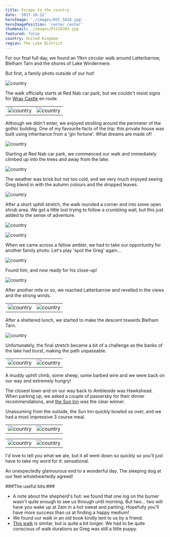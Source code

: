 ```yaml
---
title: Escape to the country
date: '2017-10-12'
heroImage: './images/DSC_5818.jpg'
heroImagePosition: 'center center'
thumbnail: ./images/P1110303.jpg
featured: false
country: United Kingdom
region: The Lake District
---
```


For our final full day, we found an 11km circular walk around Latterbarrow, Blelham Tarn and the shores of Lake Windermere.

But first, a family photo outside of our hut!

![country](./images/P1110163.jpg)

The walk officially starts at Red Nab car park, but we couldn't resist signs for [Wray Castle](https://www.nationaltrust.org.uk/wray-castle) en route.

|                                   |                                   |
| --------------------------------- | --------------------------------- |
| ![country](./images/P1110168.jpg) | ![country](./images/P1110170.jpg) |

Although we didn't enter, we enjoyed strolling around the perimeter of the gothic building. One of my favourite facts of the trip: this private house was built using inheritance from a 'gin fortune'. What dreams are made of!

![country](./images/P1110178.jpg)

Starting at Red Nab car park, we commenced our walk and immediately climbed up into the trees and away from the lake.

![country](./images/DSC_5755.jpg)

The weather was brisk but not too cold, and we very much enjoyed seeing Greg blend in with the autumn colours and the dropped leaves.

![country](./images/DSC_5742.jpg)

After a short uphill stretch, the walk rounded a corner and into some open shrub area. We got a little lost trying to follow a crumbling wall, but this just added to the sense of adventure.

![country](./images/P1110216.jpg)

![country](./images/DSC_5797.jpg)

When we came across a fellow ambler, we had to take our opportunity for another family photo. Let's play 'spot the Greg' again...

![country](./images/P1110222.jpg)

Found him, and now ready for his close-up!

![country](./images/DSC_5818.jpg)

After another mile or so, we reached Latterbarrow and revelled in the views and the strong winds.

|                                   |                                   |
| --------------------------------- | --------------------------------- |
| ![country](./images/DSC_5844.jpg) | ![country](./images/DSC_5849.jpg) |

After a sheltered lunch, we started to make the descent towards Blelham Tarn.

![country](./images/P1110303.jpg)

Unfortunately, the final stretch became a bit of a challenge as the banks of the lake had burst, making the path unpassable.

|                                   |                                   |
| --------------------------------- | --------------------------------- |
| ![country](./images/P1110318.jpg) | ![country](./images/P1110323.jpg) |

A muddy uphill climb, some sheep, some barbed wire and we were back on our way and extremely hungry!

The closest town and on our way back to Ambleside was Hawkshead. When parking up, we asked a couple of passersby for their dinner recommendations, and [the Sun Inn](https://www.sun-inn.info/) was the clear winner.

Unassuming from the outside, the Sun Inn quickly bowled us over, and we had a most impressive 3 course meal.

|                                   |                                   |
| --------------------------------- | --------------------------------- |
| ![country](./images/P1110357.jpg) | ![country](./images/P1110360.jpg) |

|                                   |                                   |
| --------------------------------- | --------------------------------- |
| ![country](./images/P1110361.jpg) | ![country](./images/P1110362.jpg) |

I'd love to tell you what we ate, but it all went down so quickly so you'll just have to take my word for it: sensational.

An unexpectedly glamourous end to a wonderful day. The sleeping dog at our feet wholeheartedly agreed!

###The useful bits:###

- A note about the shepherd's hut: we found that one log on the burner wasn't quite enough to see us through until morning. But two... two will have you wake up at 2am in a hot sweat and panting. Hopefully you'll have more success than us at finding a happy medium!
- We found our walk in an old book kindly lent to us by a friend.
- [This walk](https://my.viewranger.com/route/details/MTU4NjA1Nw==) is similar, but is quite a bit longer. We had to be quite conscious of walk durations as Greg was still a little puppy.
